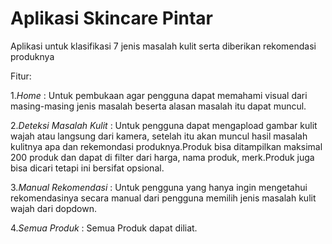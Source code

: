 # Aplikasi Skincare Pintar

Aplikasi untuk klasifikasi 7 jenis masalah kulit serta diberikan rekomendasi produknya

Fitur:

1.*Home* : Untuk pembukaan agar pengguna dapat memahami visual dari masing-masing jenis masalah beserta alasan masalah itu dapat muncul.

2.*Deteksi Masalah Kulit* : Untuk pengguna dapat mengapload gambar kulit wajah atau langsung dari kamera, setelah itu akan muncul hasil masalah kulitnya apa dan rekemondasi produknya.Produk bisa ditampilkan maksimal 200 produk dan dapat di filter dari harga, nama produk, merk.Produk juga bisa dicari tetapi ini bersifat opsional.
   
3.*Manual Rekomendasi* : Untuk pengguna yang hanya ingin mengetahui rekomendasinya secara manual dari pengguna memilih jenis masalah kulit wajah dari dopdown.

4.*Semua Produk* : Semua Produk dapat diliat.
